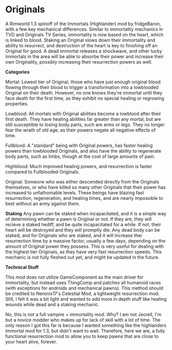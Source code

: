 # Originals
A Rimworld 1.3 spinoff of the Immortals (Highlander) mod by fridgeBaron, with a few key mechanical differences. Similar to immortality mechanics in TVD and Originals TV Series, immortality is now based on the heart, which is linked to blood. Staking an Original slows down their immortality and ability to resurrect, and destruction of the heart is key to finishing off an Original for good. A dead immortal releases a shockwave, and other lucky immortals in the area will be able to absorbe their power and increase their own Originality, possibly increasing their resurrection powers as well.

**Categories**

Mortal: Lowest tier of Original, those who have just enough original blood flowing through their blood to trigger a transformation into a lowblooded Original on their death. However, no one knows they're immortal until they face death for the first time, as they exhibit no special healing or regrowing properties.

Lowblood: All mortals with Original abilities become a lowblood after their first death. They have healing abilities far greater than any mortal, but are still susceptible to losing body parts, such are arms or legs. They no longer fear the wrath of old age, as their powers negate all negative effects of time.

Fullblood: A "standard" being with Original powers, has faster healing powers than lowblooded Originals, and also have the ability to regenerate body parts, such as limbs, though at the cost of large amounts of pain.

Highblood: Much improved healing powers, and resurrection is faster compared to Fullblooded Originals.

Original: Someone who was either descended directly from the Originals themselves, or who have killed so many other Originals that their power has increased to unfathomable levels. These beings have blazing fast resurrection, regeneration, and healing times, and are nearly impossible to best without an army against them.

**Staking**
Any pawn can be staked when incapacitated, and it is a simple way of determining whether a pawn is Original or not. If they are, they will recieve a staked hediff, and be quite incapacitated for a while. If not, their heart will be destroyed and they will promptly die. Any dead body can be staked, and for Originals who are staked, and it will increase thei resurrection time by a massive factor, usually a few days, depending on the amount of Original power they possess. This is very useful for dealing with the highest tier Originals, as they have very fast resurrection speeds. This mechanic is not fully fleshed out yet, and might be updated in the future.



**Technical Stuff**

This mod does not utilize GameComponent as the main driver for immortality, but instead uses ThingComp and patches all humanoid races (with exceptions for androids and mechanical pawns). This method should be credited to Neronix17's Celestial Mod, a lightweight resurrection mod. Still, I felt it was a bit light and wanted to add more in depth stuff like healing wounds while dead and a staking mechanic.

No, this is not a full vampire + immortality mod. Why? I am not Jecrell, I'm but a novice modder who makes up for lack of skill with a lot of time. The only reason I got this far is because I wanted something like the highlanders Immortal mod for 1.3, but didn't want to wait. Therefore, here we are, a fully functional resurrection mod to allow you to keep pawns that are close to your heart alive, forever.


